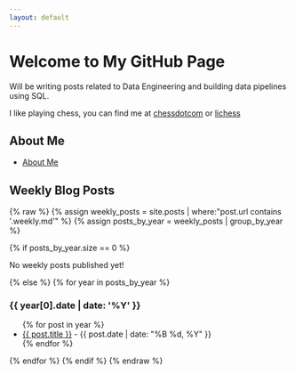```yaml
---
layout: default
---
```


# Welcome to My GitHub Page

Will be writing posts related to Data Engineering and building data pipelines using SQL.

I like playing chess, you can find me at  [chessdotcom](https://www.chess.com/member/nxqplus) or  [lichess](https://lichess.org/@/nxqplus) 

## About Me
* [About Me](about.md)

## Weekly Blog Posts
{% raw %}
{% assign weekly_posts = site.posts | where:"post.url contains '.weekly.md'" %}
{% assign posts_by_year = weekly_posts | group_by_year %}

{% if posts_by_year.size == 0 %}
  <p>No weekly posts published yet!</p>
{% else %}
  {% for year in posts_by_year %}
    <h3>{{ year[0].date | date: '%Y' }}</h3>
    <ul>
      {% for post in year %}
        <li>
          <a href="{{ post.url }}">{{ post.title }}</a> - {{ post.date | date: "%B %d, %Y" }}
        </li>
      {% endfor %}
    </ul>
  {% endfor %}
{% endif %}
{% endraw %}
